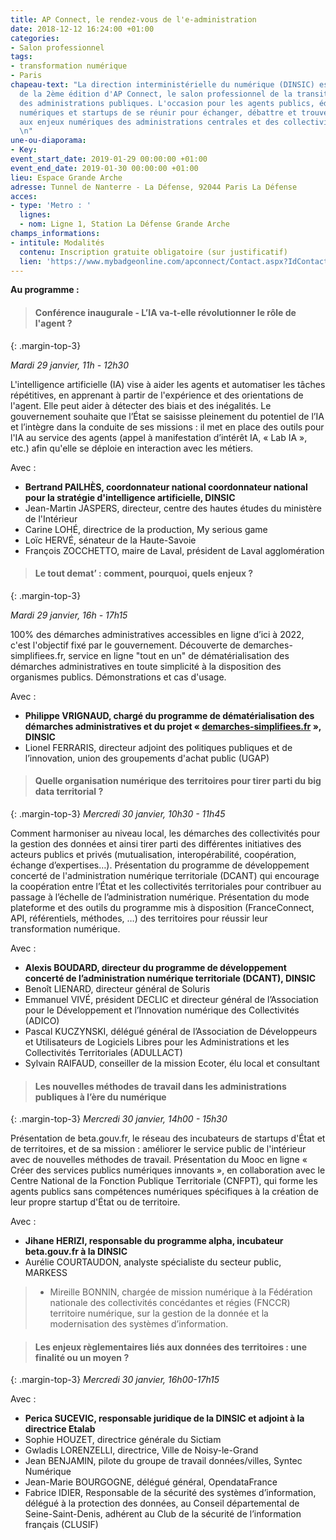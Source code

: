 ```yaml
---
title: AP Connect, le rendez-vous de l'e-administration
date: 2018-12-12 16:24:00 +01:00
categories:
- Salon professionnel
tags:
- transformation numérique
- Paris
chapeau-text: "La direction interministérielle du numérique (DINSIC) est partenaire
  de la 2ème édition d'AP Connect, le salon professionnel de la transition numérique
  des administrations publiques. L'occasion pour les agents publics, éditeurs de solutions
  numériques et startups de se réunir pour échanger, débattre et trouver des solutions
  aux enjeux numériques des administrations centrales et des collectivités territoriales.
  \n"
une-ou-diaporama:
- Key: 
event_start_date: 2019-01-29 00:00:00 +01:00
event_end_date: 2019-01-30 00:00:00 +01:00
lieu: Espace Grande Arche
adresse: Tunnel de Nanterre - La Défense, 92044 Paris La Défense
acces:
- type: 'Metro : '
  lignes:
  - nom: Ligne 1, Station La Défense Grande Arche
champs_informations:
- intitule: Modalités
  contenu: Inscription gratuite obligatoire (sur justificatif)
  lien: 'https://www.mybadgeonline.com/apconnect/Contact.aspx?IdContact=169983088&IdCommande=76979259 '
---
```



**Au programme :**

> #### Conférence inaugurale - L’IA va-t-elle révolutionner le rôle de l'agent ? ####
{: .margin-top-3}

*Mardi 29 janvier, 11h - 12h30*

L'intelligence artificielle (IA) vise à aider les agents et automatiser les tâches répétitives, en apprenant à partir de l'expérience et des orientations de l'agent. Elle peut aider à détecter des biais et des inégalités. Le gouvernement souhaite que l’État se saisisse pleinement du potentiel de l’IA et l’intègre dans la conduite de ses missions : il met en place des outils pour l'IA au service des agents (appel à manifestation d’intérêt IA, « Lab IA », etc.) afin qu'elle se déploie en interaction avec les métiers. 

Avec :
* **Bertrand PAILHÈS, coordonnateur national coordonnateur national pour la stratégie d'intelligence artificielle, DINSIC**
* Jean-Martin JASPERS, directeur, centre des hautes études du ministère de l'Intérieur 
* Carine LOHÉ, directrice de la production, My serious game 
* Loïc HERVÉ, sénateur de la Haute-Savoie 
* François ZOCCHETTO, maire de Laval, président de Laval agglomération 


> #### Le tout demat’ : comment, pourquoi, quels enjeux ? ####
{: .margin-top-3}

*Mardi 29 janvier, 16h - 17h15*

100% des démarches administratives accessibles en ligne d’ici à 2022, c'est l'objectif fixé par le gouvernement. Découverte de demarches-simplifiees.fr, service en ligne "tout en un" de dématérialisation des démarches administratives en toute simplicité à la disposition des organismes publics. Démonstrations et cas d'usage.

Avec :
* **Philippe VRIGNAUD, chargé du programme de dématérialisation des démarches administratives et du projet « [demarches-simplifiees.fr](http://https://www.demarches-simplifiees.fr/) », DINSIC**
* Lionel FERRARIS, directeur adjoint des politiques publiques et de l’innovation, union des groupements d'achat public (UGAP)



> #### Quelle organisation numérique des territoires pour tirer parti du big data territorial ? ####
{: .margin-top-3}
*Mercredi 30 janvier, 10h30 - 11h45*

Comment harmoniser au niveau local, les démarches des collectivités pour la gestion des données et ainsi tirer parti des différentes initiatives des acteurs publics et privés (mutualisation, interopérabilité, coopération, échange d’expertises…).
Présentation du programme de développement concerté de l'administration numérique territoriale (DCANT) qui encourage la coopération entre l’État et les collectivités territoriales pour contribuer au passage à l’échelle de l’administration numérique. 
Présentation du mode plateforme et des outils du programme mis à disposition (FranceConnect, API, référentiels, méthodes, …) des territoires pour réussir leur transformation numérique.

Avec :
* **Alexis BOUDARD, directeur du programme de développement concerté de l’administration numérique territoriale (DCANT), DINSIC**
* Benoît LIENARD, directeur général de Soluris 
* Emmanuel VIVÉ, président DECLIC et directeur général de l’Association pour le Développement et l’Innovation numérique des Collectivités (ADICO) 
* Pascal KUCZYNSKI, délégué général de l’Association de Développeurs et Utilisateurs de Logiciels Libres pour les Administrations et les Collectivités Territoriales (ADULLACT)
* Sylvain RAIFAUD, conseiller de la mission Ecoter, élu local et consultant





> #### Les nouvelles méthodes de travail dans les administrations publiques à l’ère du numérique ####
{: .margin-top-3}
*Mercredi 30 janvier, 14h00 - 15h30*

Présentation de beta.gouv.fr, le réseau des incubateurs de startups d'État et de territoires, et de sa mission : améliorer le service public de l'intérieur avec de nouvelles méthodes de travail. Présentation du Mooc en ligne « Créer des services publics numériques innovants », en collaboration avec le Centre National de la Fonction Publique Territoriale (CNFPT), qui forme les agents publics sans compétences numériques spécifiques à la création de leur propre startup d'État ou de territoire.

Avec :
* **Jihane HERIZI, responsable du programme alpha, incubateur beta.gouv.fr à la DINSIC**
* Aurélie COURTAUDON, analyste spécialiste du secteur public, MARKESS
> * Mireille BONNIN, chargée de mission numérique à la Fédération nationale des collectivités concédantes et régies (FNCCR) territoire numérique, sur la gestion de la donnée et la modernisation des systèmes d’information.





> #### Les enjeux règlementaires liés aux données des territoires : une finalité ou un moyen ? ####
{: .margin-top-3}
*Mercredi 30 janvier, 16h00-17h15*

Avec :
* **Perica SUCEVIC, responsable juridique de la DINSIC et adjoint à la directrice Etalab**
* Sophie HOUZET, directrice générale du Sictiam 
* Gwladis LORENZELLI, directrice, Ville de Noisy-le-Grand 
* Jean BENJAMIN, pilote du groupe de travail données/villes, Syntec Numérique
* Jean-Marie BOURGOGNE, délégué général, OpendataFrance 
* Fabrice IDIER, Responsable de la sécurité des systèmes d’information, délégué à la protection des données, au Conseil départemental de Seine-Saint-Denis, adhérent au Club de la sécurité de l’information français (CLUSIF)



